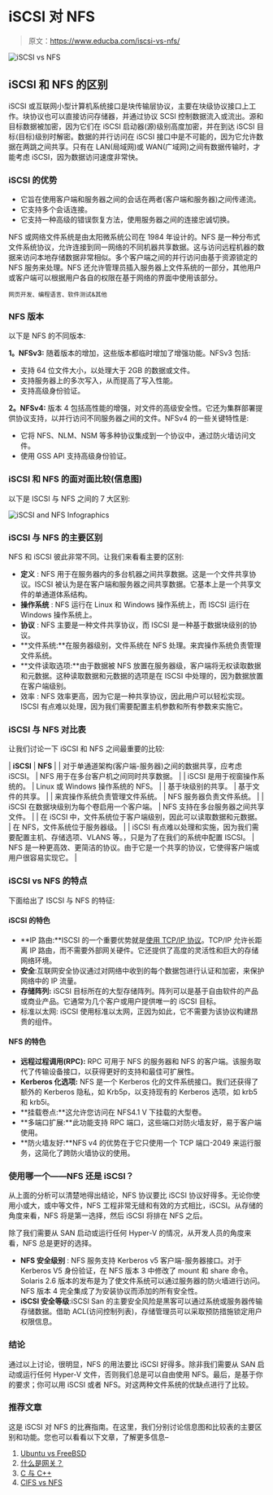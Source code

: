 # iSCSI 对 NFS

> 原文：<https://www.educba.com/iscsi-vs-nfs/>

![iSCSI vs NFS](img/22de87c564bc59766b6192526b52e55b.png)



## iSCSI 和 NFS 的区别

iSCSI 或互联网小型计算机系统接口是块传输层协议，主要在块级协议接口上工作。块协议也可以直接访问存储器，并通过协议 SCSI 控制数据流入或流出。源和目标数据被加密，因为它们在 iSCSI 启动器(源)级别高度加密，并在到达 iSCSI 目标(目标)级别时解密。数据的并行访问在 iSCSI 接口中是不可能的，因为它允许数据在两跳之间共享。只有在 LAN(局域网)或 WAN(广域网)之间有数据传输时，才能考虑 iSCSI，因为数据访问速度非常快。

### iSCSI 的优势

*   它旨在使用客户端和服务器之间的会话在两者(客户端和服务器)之间传递流。
*   它支持多个会话连接。
*   它支持一种高级的错误恢复方法，使用服务器之间的连接忠诚切换。

NFS 或网络文件系统是由太阳微系统公司在 1984 年设计的。NFS 是一种分布式文件系统协议，允许连接到同一网络的不同机器共享数据。这与访问远程机器的数据来访问本地存储数据非常相似。多个客户端之间的并行访问由基于资源锁定的 NFS 服务来处理。NFS 还允许管理员插入服务器上文件系统的一部分，其他用户或客户端可以根据用户各自的权限在基于网络的界面中使用该部分。

<small>网页开发、编程语言、软件测试&其他</small>

### NFS 版本

以下是 NFS 的不同版本:

**1。NFSv3:** 随着版本的增加，这些版本都临时增加了增强功能。NFSv3 包括:

*   支持 64 位文件大小，以处理大于 2GB 的数据或文件。
*   支持服务器上的多次写入，从而提高了写入性能。
*   支持高级身份验证。

**2。NFSv4:** 版本 4 包括高性能的增强，对文件的高级安全性。它还为集群部署提供协议支持，以并行访问不同服务器之间的文件。NFSv4 的一些关键特性是:

*   它将 NFS、NLM、NSM 等多种协议集成到一个协议中，通过防火墙访问文件。
*   使用 GSS API 支持高级身份验证。

### iSCSI 和 NFS 的面对面比较(信息图)

以下是 ISCSI 与 NFS 之间的 7 大区别:

![iSCSI and NFS Infographics](img/283d270cb5525b3180c1483b0959774d.png)



### iSCSI 与 NFS 的主要区别

NFS 和 iSCSI 彼此非常不同。让我们来看看主要的区别:

*   **定义** : NFS 用于在服务器内的多台机器之间共享数据。这是一个文件共享协议。ISCSI 被认为是在客户端和服务器之间共享数据。它基本上是一个共享文件的单通道体系结构。
*   **操作系统** : NFS 运行在 Linux 和 Windows 操作系统上，而 ISCSI 运行在 Windows 操作系统上。
*   **协议** : NFS 主要是一种文件共享协议，而 ISCSI 是一种基于数据块级别的协议。
*   **文件系统:**在服务器级别，文件系统在 NFS 处理。来宾操作系统负责管理文件系统。
*   **文件读取选项:**由于数据被 NFS 放置在服务器级，客户端将无权读取数据和元数据。这种读取数据和元数据的选项是在 ISCSI 中处理的，因为数据放置在客户端级别。
*   效率 : NFS 效率更高，因为它是一种共享协议，因此用户可以轻松实现。ISCSI 有点难以处理，因为我们需要配置主机参数和所有参数来实施它。

### iSCSI 与 NFS 对比表

让我们讨论一下 iSCSI 和 NFS 之间最重要的比较:

| **iSCSI** | **NFS** |
| 对于单通道架构(客户端-服务器)之间的数据共享，应考虑 iSCSI。 | NFS 用于在多台客户机之间同时共享数据。 |
| iSCSI 是用于视窗操作系统的。 | Linux 或 Windows 操作系统的 NFS。 |
| 基于块级别的共享。 | 基于文件的共享。 |
| 来宾操作系统负责管理文件系统。 | NFS 服务器负责文件系统。 |
| iSCSI 在数据块级别为每个卷启用一个客户端。 | NFS 支持在多台服务器之间共享文件。 |
| 在 iSCSI 中，文件系统位于客户端级别，因此可以读取数据和元数据。 | 在 NFS，文件系统位于服务器级。 |
| iSCSI 有点难以处理和实施，因为我们需要配置主机、存储选项、VLANS 等。，只是为了在我们的系统中配置 ISCSI。 | NFS 是一种更高效、更简洁的协议。由于它是一个共享的协议，它使得客户端或用户很容易实现它。 |

### iSCSI vs NFS 的特点

下面给出了 ISCSI 与 NFS 的特征:

#### iSCSI 的特色

*   **IP 路由:**ISCSI 的一个重要优势就是[使用 TCP/IP 协议](https://www.educba.com/what-is-tcp-ip/)。TCP/IP 允许长距离 IP 路由，而不需要外部网关硬件。它还提供了高度的灵活性和巨大的存储网络环境。
*   **安全**:互联网安全协议通过对网络中收到的每个数据包进行认证和加密，来保护网络中的 IP 流量。
*   **存储阵列:** iSCSI 目标所在的大型存储阵列。阵列可以是基于自由软件的产品或商业产品。它通常为几个客户或用户提供唯一的 iSCSI 目标。
*   标准以太网: iSCSI 使用标准以太网，正因为如此，它不需要为该协议构建昂贵的组件。

#### NFS 的特色

*   **远程过程调用(RPC):** RPC 可用于 NFS 的服务器和 NFS 的客户端。该服务取代了传输设备接口，以获得更好的支持和最佳可扩展性。
*   **Kerberos 化选项:** NFS 是一个 Kerberos 化的文件系统接口。我们还获得了额外的 Kerberos 隐私，如 Krb5p，以支持现有的 Kerberos 选项，如 krb5 和 krb5i。
*   **挂载卷点:**这允许您访问在 NFS4.1 V 下挂载的大型卷。
*   **多端口扩展:**此功能支持 RPC 端口，这些端口对防火墙友好，易于客户端使用。
*   **防火墙友好:**NFS v4 的优势在于它只使用一个 TCP 端口-2049 来运行服务，这简化了跨防火墙协议的使用。

### 使用哪一个——NFS 还是 iSCSI？

从上面的分析可以清楚地得出结论，NFS 协议要比 iSCSI 协议好得多。无论你使用小或大，或中等文件，NFS 工程非常无缝和有效的方式相比，iSCSI。从存储的角度来看，NFS 将是第一选择，然后 iSCSI 将排在 NFS 之后。

除了我们需要从 SAN 启动或运行任何 Hyper-V 的情况，从开发人员的角度来看，NFS 总是更好的选择。

*   **NFS 安全级别** : NFS 服务支持 Kerberos v5 客户端-服务器接口。对于 Kerberos V5 身份验证，在 NFS 版本 3 中修改了 mount 和 share 命令。Solaris 2.6 版本的发布是为了使文件系统可以通过服务器的防火墙进行访问。NFS 版本 4 完全集成了为安装协议而添加的所有安全性。
*   **iSCSI 安全等级**:iSCSI San 的主要安全风险是黑客可以通过系统或服务器传输存储数据。借助 ACL(访问控制列表)，存储管理员可以采取预防措施锁定用户权限信息。

### 结论

通过以上讨论，很明显，NFS 的用法要比 iSCSI 好得多。除非我们需要从 SAN 启动或运行任何 Hyper-V 文件，否则我们总是可以自由使用 NFS。最后，是基于你的要求；你可以用 iSCSI 或者 NFS。对这两种文件系统的优缺点进行了比较。

### 推荐文章

这是 iSCSI 对 NFS 的比赛指南。在这里，我们分别讨论信息图和比较表的主要区别和功能。您也可以看看以下文章，了解更多信息–

1.  [Ubuntu vs FreeBSD](https://www.educba.com/ubuntu-vs-freebsd/)
2.  [什么是网关？](https://www.educba.com/what-is-gateway/)
3.  [C 与 C++](https://www.educba.com/c-vs-c-plus-plus/)
4.  [CIFS vs NFS](https://www.educba.com/cifs-vs-nfs/)





